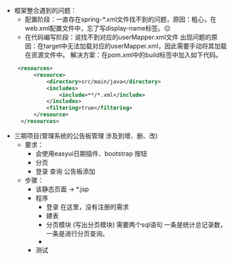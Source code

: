 + 框架整合遇到的问题：
    + 配置阶段：一直存在spring-*.xml文件找不到的问题，原因：粗心，在web.xml配置文件中，忘了写display-name标签。😔
    + 在代码编写阶段：说找不到对应的userMapper.xml文件  出现问题的原因：在target中无法加载对应的userMapper.xml，因此需要手动将其加载在资源文件中。 解决方案：在pom.xml中的build标签中加入如下代码。
    ```xml
     <resources>
          <resource>
              <directory>src/main/java</directory>
              <includes>
                  <include>**/*.xml</include>
              </includes>
              <filtering>true</filtering>
          </resource>
      </resources>
    ```
+ 三期项目(管理系统的公告板管理 涉及到增、删、改)
    + 要求：
        + 会使用easyui日期插件、bootstrap 按钮
        + 分页
        + 登录 查询 公告板添加 
    + 步骤：
        + 该静态页面 -> *.jsp
        + 程序
            + 登录 在这里，没有注册的需求
            + 建表 
            + 分页模块 (写出分页模块) 需要两个sql语句 一条是统计总记录数，一条是进行分页查询。
            + 
        + 测试